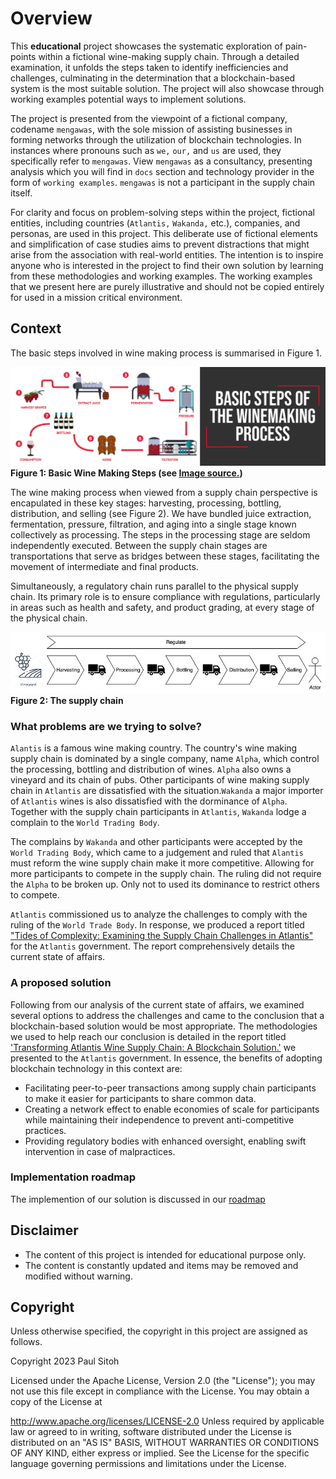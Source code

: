 # Overview

This **educational** project showcases the systematic exploration of pain-points within a fictional wine-making supply chain. Through a detailed examination, it unfolds the steps taken to identify inefficiencies and challenges, culminating in the determination that a blockchain-based system is the most suitable solution. The project will also showcase through working examples potential ways to implement solutions.

The project is presented from the viewpoint of a fictional company, codename `mengawas`, with the sole mission of assisting businesses in forming networks through the utilization of blockchain technologies. In instances where pronouns such as `we,` `our,` and `us` are used, they specifically refer to `mengawas`. View `mengawas` as a consultancy, presenting analysis which you will find in `docs` section and technology provider in the form of `working examples`. `mengawas` is not a participant in the supply chain itself.

For clarity and focus on problem-solving steps within the project, fictional entities, including countries (`Atlantis,` `Wakanda,` etc.), companies, and personas, are used in this project. This deliberate use of fictional elements and simplification of case studies aims to prevent distractions that might arise from the association with real-world entities. The intention is to inspire anyone who is interested in the project to find their own solution by learning from these methodologies and working examples. The working examples that we present here are purely illustrative and should not be copied entirely for used in a mission critical environment. 

## Context

The basic steps involved in wine making process is summarised in Figure 1.

![wine making](./assets/img/winemaking.webp)</br>
**Figure 1: Basic Wine Making Steps (see [Image source.](https://finding.wine/blogs/blog-posts/basic-steps-of-the-winemaking-process))**

The wine making process when viewed from a supply chain perspective is encapulated in these key stages: harvesting, processing, bottling, distribution, and selling (see Figure 2). We have bundled juice extraction, fermentation, pressure, filtration, and aging into a single stage known collectively as processing. The steps in the processing stage are seldom independently executed. Between the supply chain stages are transportations that serve as bridges between these stages, facilitating the movement of intermediate and final products.

Simultaneously, a regulatory chain runs parallel to the physical supply chain. Its primary role is to ensure compliance with regulations, particularly in areas such as health and safety, and product grading, at every stage of the physical chain.

![Supply chain](./assets/img/supplychain.jpg)</br>
**Figure 2: The supply chain**

### What problems are we trying to solve?

`Alantis` is a famous wine making country. The country's wine making supply chain is dominated by a single company, name `Alpha`, which control the processing, bottling and distribution of wines. `Alpha` also owns a vineyard and its chain of pubs. Other participants of wine making supply chain in `Atlantis` are dissatisfied with the situation.`Wakanda` a major importer of `Atlantis` wines is also dissatisfied with the dorminance of `Alpha`. Together with the supply chain participants in `Atlantis`, `Wakanda` lodge a complain to the `World Trading Body`.

The complains by `Wakanda` and other participants were accepted by the `World Trading Body`, which came to a judgement and ruled that `Alantis` must reform the wine supply chain make it more competitive. Allowing for more participants to compete in the supply chain. The ruling did not require the `Alpha` to be broken up. Only not to used its dominance to restrict others to compete.

`Atlantis` commissioned us to analyze the challenges to comply with the ruling of the `World Trade Body`. In response, we produced a report titled ["Tides of Complexity: Examining the Supply Chain Challenges in Atlantis"](./docs/challenge.md) for the `Atlantis` government. The report comprehensively details the current state of affairs.

### A proposed solution

Following from our analysis of the current state of affairs, we examined several options to address the challenges and came to the conclusion that a blockchain-based solution would be most appropriate. The methodologies we used to help reach our conclusion is detailed in the report titled ['Transforming Atlantis Wine Supply Chain: A Blockchain Solution.'](./docs/solution.md) we presented to the `Atlantis` government. In essence, the benefits of adopting blockchain technology in this context are:

* Facilitating peer-to-peer transactions among supply chain participants to make it easier for participants to share common data.
* Creating a network effect to enable economies of scale for participants while maintaining their independence to prevent anti-competitive practices.
* Providing regulatory bodies with enhanced oversight, enabling swift intervention in case of malpractices.

### Implementation roadmap

The implemention of our solution is discussed in our [roadmap](./docs/roadmap.md)

## Disclaimer

* The content of this project is intended for educational purpose only.
* The content is constantly updated and items may be removed and modified without warning.

## Copyright

Unless otherwise specified, the copyright in this project are assigned as follows.

Copyright 2023 Paul Sitoh

Licensed under the Apache License, Version 2.0 (the "License"); you may not use this file except in compliance with the License. You may obtain a copy of the License at

http://www.apache.org/licenses/LICENSE-2.0
Unless required by applicable law or agreed to in writing, software distributed under the License is distributed on an "AS IS" BASIS, WITHOUT WARRANTIES OR CONDITIONS OF ANY KIND, either express or implied. See the License for the specific language governing permissions and limitations under the License.